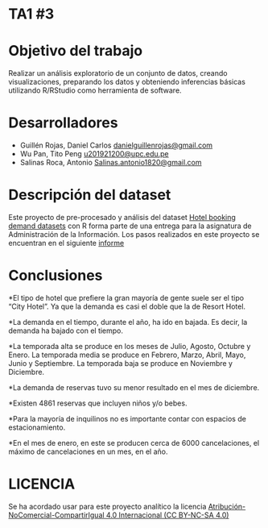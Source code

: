 # TA1 #3

# Objetivo del trabajo
Realizar un análisis exploratorio de un conjunto de datos, creando visualizaciones, preparando los datos
y obteniendo inferencias básicas utilizando R/RStudio como herramienta de software.

# Desarrolladores
* Guillén Rojas, Daniel Carlos danielguillenrojas@gmail.com
* Wu Pan, Tito Peng u201921200@upc.edu.pe
* Salinas Roca, Antonio Salinas.antonio1820@gmail.com

# Descripción del dataset
Este proyecto de pre-procesado y análisis del dataset [Hotel booking demand datasets](https://www.sciencedirect.com/science/article/pii/S2352340918315191) con R forma parte de una entrega para la asignatura de Administración de la Información. Los pasos realizados en este proyecto se encuentran en el siguiente [informe](https://github.com/DanielCGR/ea-2021-1-cc51/blob/main/INFORME%20TA1%20%233.pdf)

# Conclusiones
*El tipo de hotel que prefiere la gran mayoría de gente suele ser el tipo “City Hotel”. Ya que la demanda es casi el doble que la de Resort Hotel.

*La demanda en el tiempo, durante el año, ha ido en bajada.  Es decir, la demanda ha bajado con el tiempo. 

*La temporada alta se produce en los meses de Julio, Agosto, Octubre y Enero. La temporada media se produce en Febrero, Marzo, Abril, Mayo, Junio y Septiembre. La temporada baja se produce en Noviembre y Diciembre.

*La demanda de reservas tuvo su menor resultado en el mes de diciembre. 

*Existen 4861 reservas que incluyen niños y/o bebes.

*Para la mayoría de inquilinos no es importante contar con espacios de estacionamiento.

*En el mes de enero, en este se producen cerca de 6000 cancelaciones, el máximo de cancelaciones en un mes, en el año.

# LICENCIA
Se ha acordado usar para este proyecto analítico la licencia [Atribución-NoComercial-CompartirIgual 4.0 Internacional (CC BY-NC-SA 4.0)](https://creativecommons.org/licenses/by-nc-sa/4.0/deed.es)
